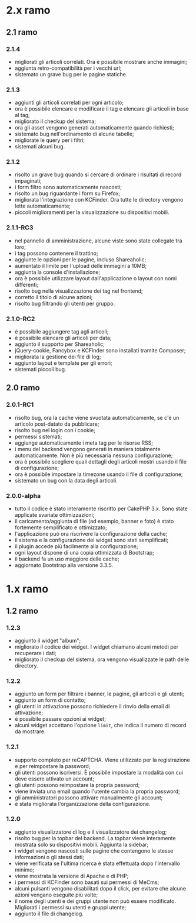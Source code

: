 # 2.x ramo
## 2.1 ramo
### 2.1.4
* migliorati gli articoli correlati. Ora è possibile mostrare anche immagini;
* aggiunta retro-compatibilità per i vecchi url;
* sistemato un grave bug per le pagine statiche.

### 2.1.3
* aggiunti gli articoli correlati per ogni articolo;
* ora è possibile elencare e modificare il tag e elencare gli articoli in base al tag;
* migliorato il checkup del sistema;
* ora gli asset vengono generati automaticamente quando richiesti;
* sistemato bug nell'ordinamento di alcune tabelle;
* migliorate le query per i filtri;
* sistemati alcuni bug.

### 2.1.2
* risolto un grave bug quando si cercare di ordinare i risultati di record impaginati;
* i form filtro sono automaticamente nascosti;
* risolto un bug riguardante i form su Firefox;
* migliorata l'integrazione con KCFinder. Ora tutte le directory vengono lette automaticamente;
* piccoli miglioramenti per la visualizzazione su dispositivi mobili.

### 2.1.1-RC3
* nel pannello di amministrazione, alcune viste sono state collegate tra loro;
* i tag possono contenere il trattino;
* aggiunte le opzioni per le pagine, incluso Shareaholic;
* aumentato il limite per l'upload delle immagini a 10MB;
* aggiunta la console d'installazione;
* ora è possibile utilizzare layout dall'applicazione o layout con nomi differenti;
* risolto bug nella visualizzazione dei tag nel frontend;
* corretto il titolo di alcune azioni;
* risolto bug filtrando gli utenti per gruppo.

### 2.1.0-RC2
* è possibile aggiungere tag agli articoli;
* è possibile elencare gli articoli per data;
* aggiunto il supporto per Shareaholic;
* jQuery-cookie, Fancybox e KCFinder sono installati tramite Composer;
* migliorata la gestione dei file di log;
* aggiunto layout e template per gli errori;
* sistemati piccoli bug.

## 2.0 ramo
### 2.0.1-RC1
* risolto bug, ora la cache viene svuotata automaticamente, se c'è un articolo post-datato da pubblicare;
* risolto bug nel login con i cookie;
* permessi sistemati;
* aggiunge automaticamente i meta tag per le risorse RSS;
* i menu del backend vengono generati in maniera totalmente automaticamente. Non è più necessaria nessuna configurazione;
* ora è possibile scegliere quali dettagli degli articoli mostri usando il file di configurazione;
* ora è possibile impostare la timezone usando il file di configurazione;
* sistemato un bug con la data degli articoli.

### 2.0.0-alpha
* tutto il codice è stato interamente riscritto per CakePHP 3.x. Sono state applicate svariate ottimizzazioni;
* il caricamento/aggiunta di file (ad esempio, banner e foto) è stato fortemente semplificato e ottimizzato;
* l'applicazione può ora riscrivere la configurazione della cache;
* il sistema e la configurazione dei widget sono stati semplificati;
* il plugin accede più facilmente alla configurazione;
* ogni layout dispone di una copia ottimizzata di Bootstrap;
* il backend fa un uso maggiore delle cache;
* aggiornato Bootstrap alla versione 3.3.5.

# 1.x ramo
## 1.2 ramo
### 1.2.3
* aggiunto il widget "album";
* migliorato il codice dei widget. I widget chiamano alcuni metodi per recuperare i dati;
* migliorato il checkup del sistema, ora vengono visualizzate le path delle directory.

### 1.2.2
* aggiunto un form per filtrare i banner, le pagine, gli articoli e gli utenti;
* aggiunto un form di contatto;
* gli utenti in attivazione possono richiedere il rinvio della email di attivazione;
* è possibile passare opzioni ai widget;
* alcuni widget accettano l'opzione `limit`, che indica il numero di record da mostrare.

### 1.2.1
* supporto completo per reCAPTCHA. Viene utilizzato per la registrazione e per reimpostare la password;
* gli utenti possono iscriversi. È possibile impostare la modalità con cui deve essere attivato un account;
* gli utenti possono reimpostare la propria password;
* viene inviata una email quando l'utente cambia la propria password;
* gli amministratori possono attivare manualmente gli account;
* è stata migliorata l'organizzazione della configurazione.

### 1.2.0
* aggiunto visualizzatore di log e il visualizzatore dei changelog;
* risolto bug per la topbar del backend. La topbar viene interamente mostrata solo su dispositivi mobili. Aggiunta la sidebar;
* i widget vengono nascosti sulle pagine che contengono le stesse informazioni o gli stessi dati;
* viene verificata se l'ultima ricerca è stata effettuata dopo l'intervallo minimo;
* viene mostrata la versione di Apache e di PHP;
* i permessi di KCFinder sono basati sui permessi di MeCms;
* alcuni pulsanti vengono disabilitati dopo il click, per evitare che alcune azioni vengano eseguite più volte;
* il nome degli utenti e dei gruppi utente non può essere modificato. Migliorati i permessi su utenti e gruppi utente;
* aggiunto il file di changelog.